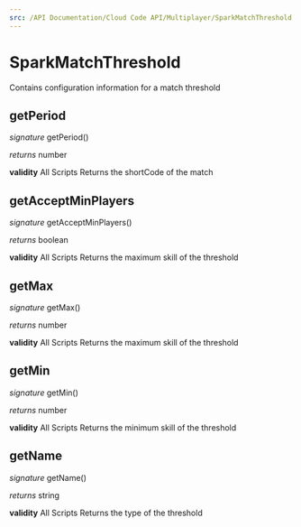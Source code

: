 ```yaml
---
src: /API Documentation/Cloud Code API/Multiplayer/SparkMatchThreshold.md
---
```


# SparkMatchThreshold

Contains configuration information for a match threshold


## getPeriod
_signature_ getPeriod()</p>
_returns_ number</p>
<b>validity</b> All Scripts
Returns the shortCode of the match

## getAcceptMinPlayers
_signature_ getAcceptMinPlayers()</p>
_returns_ boolean</p>
<b>validity</b> All Scripts
Returns the maximum skill of the threshold

## getMax
_signature_ getMax()</p>
_returns_ number</p>
<b>validity</b> All Scripts
Returns the maximum skill of the threshold

## getMin
_signature_ getMin()</p>
_returns_ number</p>
<b>validity</b> All Scripts
Returns the minimum skill of the threshold

## getName
_signature_ getName()</p>
_returns_ string</p>
<b>validity</b> All Scripts
Returns the type of the threshold

